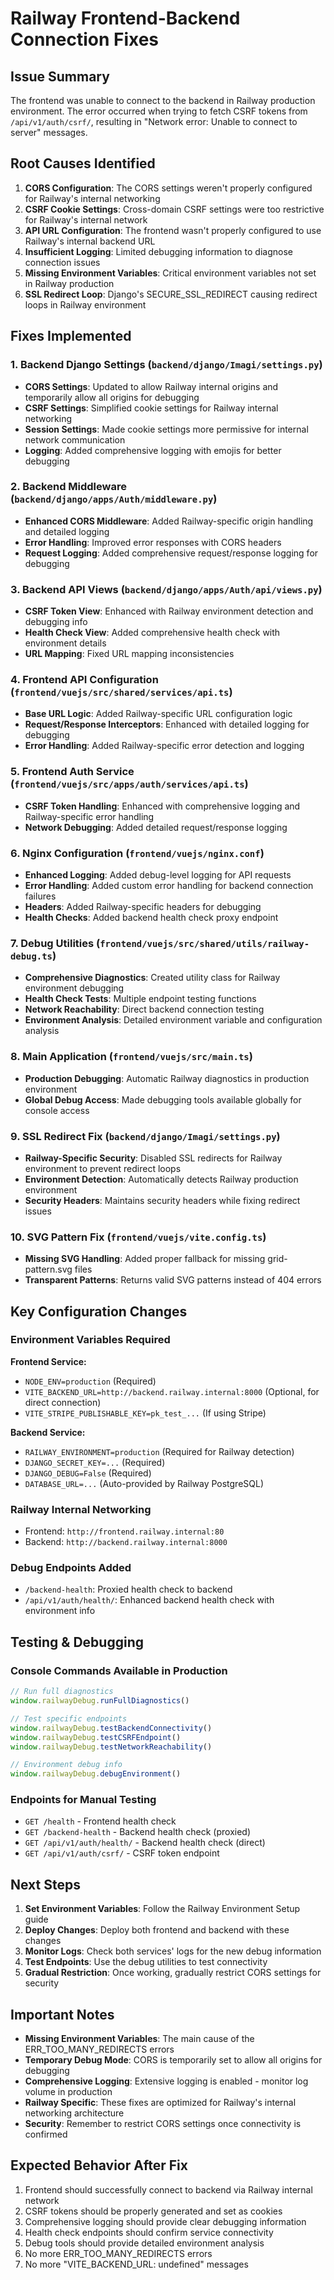 # Railway Frontend-Backend Connection Fixes

## Issue Summary
The frontend was unable to connect to the backend in Railway production environment. The error occurred when trying to fetch CSRF tokens from `/api/v1/auth/csrf/`, resulting in "Network error: Unable to connect to server" messages.

## Root Causes Identified
1. **CORS Configuration**: The CORS settings weren't properly configured for Railway's internal networking
2. **CSRF Cookie Settings**: Cross-domain CSRF settings were too restrictive for Railway's internal network
3. **API URL Configuration**: The frontend wasn't properly configured to use Railway's internal backend URL
4. **Insufficient Logging**: Limited debugging information to diagnose connection issues
5. **Missing Environment Variables**: Critical environment variables not set in Railway production
6. **SSL Redirect Loop**: Django's SECURE_SSL_REDIRECT causing redirect loops in Railway environment

## Fixes Implemented

### 1. Backend Django Settings (`backend/django/Imagi/settings.py`)
- **CORS Settings**: Updated to allow Railway internal origins and temporarily allow all origins for debugging
- **CSRF Settings**: Simplified cookie settings for Railway internal networking
- **Session Settings**: Made cookie settings more permissive for internal network communication
- **Logging**: Added comprehensive logging with emojis for better debugging

### 2. Backend Middleware (`backend/django/apps/Auth/middleware.py`)
- **Enhanced CORS Middleware**: Added Railway-specific origin handling and detailed logging
- **Error Handling**: Improved error responses with CORS headers
- **Request Logging**: Added comprehensive request/response logging for debugging

### 3. Backend API Views (`backend/django/apps/Auth/api/views.py`)
- **CSRF Token View**: Enhanced with Railway environment detection and debugging info
- **Health Check View**: Added comprehensive health check with environment details
- **URL Mapping**: Fixed URL mapping inconsistencies

### 4. Frontend API Configuration (`frontend/vuejs/src/shared/services/api.ts`)
- **Base URL Logic**: Added Railway-specific URL configuration logic
- **Request/Response Interceptors**: Enhanced with detailed logging for debugging
- **Error Handling**: Added Railway-specific error detection and logging

### 5. Frontend Auth Service (`frontend/vuejs/src/apps/auth/services/api.ts`)
- **CSRF Token Handling**: Enhanced with comprehensive logging and Railway-specific error handling
- **Network Debugging**: Added detailed request/response logging

### 6. Nginx Configuration (`frontend/vuejs/nginx.conf`)
- **Enhanced Logging**: Added debug-level logging for API requests
- **Error Handling**: Added custom error handling for backend connection failures
- **Headers**: Added Railway-specific headers for debugging
- **Health Checks**: Added backend health check proxy endpoint

### 7. Debug Utilities (`frontend/vuejs/src/shared/utils/railway-debug.ts`)
- **Comprehensive Diagnostics**: Created utility class for Railway environment debugging
- **Health Check Tests**: Multiple endpoint testing functions
- **Network Reachability**: Direct backend connection testing
- **Environment Analysis**: Detailed environment variable and configuration analysis

### 8. Main Application (`frontend/vuejs/src/main.ts`)
- **Production Debugging**: Automatic Railway diagnostics in production environment
- **Global Debug Access**: Made debugging tools available globally for console access

### 9. SSL Redirect Fix (`backend/django/Imagi/settings.py`)
- **Railway-Specific Security**: Disabled SSL redirects for Railway environment to prevent redirect loops
- **Environment Detection**: Automatically detects Railway production environment
- **Security Headers**: Maintains security headers while fixing redirect issues

### 10. SVG Pattern Fix (`frontend/vuejs/vite.config.ts`)
- **Missing SVG Handling**: Added proper fallback for missing grid-pattern.svg files
- **Transparent Patterns**: Returns valid SVG patterns instead of 404 errors

## Key Configuration Changes

### Environment Variables Required
**Frontend Service:**
- `NODE_ENV=production` (Required)
- `VITE_BACKEND_URL=http://backend.railway.internal:8000` (Optional, for direct connection)
- `VITE_STRIPE_PUBLISHABLE_KEY=pk_test_...` (If using Stripe)

**Backend Service:**
- `RAILWAY_ENVIRONMENT=production` (Required for Railway detection)
- `DJANGO_SECRET_KEY=...` (Required)
- `DJANGO_DEBUG=False` (Required)
- `DATABASE_URL=...` (Auto-provided by Railway PostgreSQL)

### Railway Internal Networking
- Frontend: `http://frontend.railway.internal:80`
- Backend: `http://backend.railway.internal:8000`

### Debug Endpoints Added
- `/backend-health`: Proxied health check to backend
- `/api/v1/auth/health/`: Enhanced backend health check with environment info

## Testing & Debugging

### Console Commands Available in Production
```javascript
// Run full diagnostics
window.railwayDebug.runFullDiagnostics()

// Test specific endpoints
window.railwayDebug.testBackendConnectivity()
window.railwayDebug.testCSRFEndpoint()
window.railwayDebug.testNetworkReachability()

// Environment debug info
window.railwayDebug.debugEnvironment()
```

### Endpoints for Manual Testing
- `GET /health` - Frontend health check
- `GET /backend-health` - Backend health check (proxied)
- `GET /api/v1/auth/health/` - Backend health check (direct)
- `GET /api/v1/auth/csrf/` - CSRF token endpoint

## Next Steps

1. **Set Environment Variables**: Follow the Railway Environment Setup guide
2. **Deploy Changes**: Deploy both frontend and backend with these changes
3. **Monitor Logs**: Check both services' logs for the new debug information
4. **Test Endpoints**: Use the debug utilities to test connectivity
5. **Gradual Restriction**: Once working, gradually restrict CORS settings for security

## Important Notes

- **Missing Environment Variables**: The main cause of the ERR_TOO_MANY_REDIRECTS errors
- **Temporary Debug Mode**: CORS is temporarily set to allow all origins for debugging
- **Comprehensive Logging**: Extensive logging is enabled - monitor log volume in production
- **Railway Specific**: These fixes are optimized for Railway's internal networking architecture
- **Security**: Remember to restrict CORS settings once connectivity is confirmed

## Expected Behavior After Fix

1. Frontend should successfully connect to backend via Railway internal network
2. CSRF tokens should be properly generated and set as cookies
3. Comprehensive logging should provide clear debugging information
4. Health check endpoints should confirm service connectivity
5. Debug tools should provide detailed environment analysis
6. No more ERR_TOO_MANY_REDIRECTS errors
7. No more "VITE_BACKEND_URL: undefined" messages